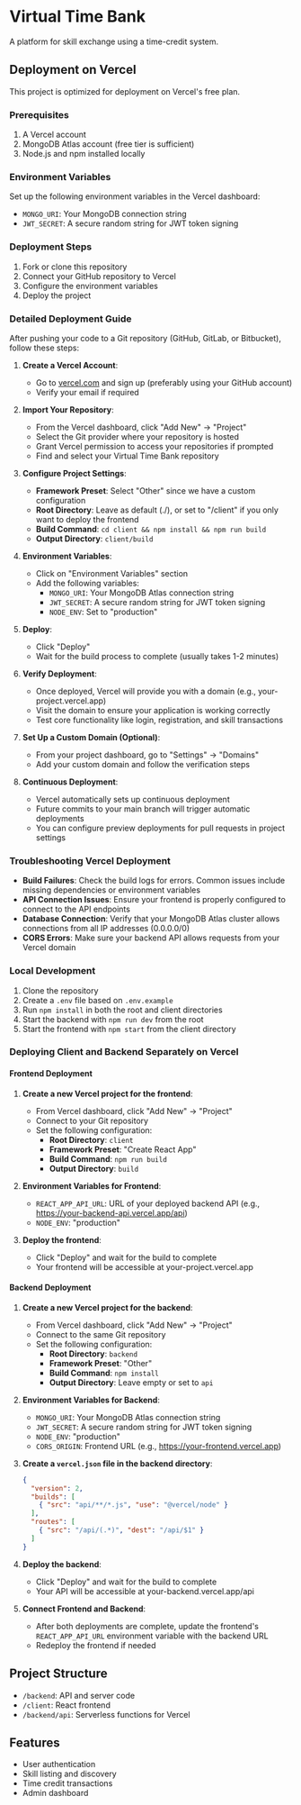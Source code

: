 # Virtual Time Bank

A platform for skill exchange using a time-credit system.

## Deployment on Vercel

This project is optimized for deployment on Vercel's free plan.

### Prerequisites

1. A Vercel account
2. MongoDB Atlas account (free tier is sufficient)
3. Node.js and npm installed locally

### Environment Variables

Set up the following environment variables in the Vercel dashboard:

- `MONGO_URI`: Your MongoDB connection string
- `JWT_SECRET`: A secure random string for JWT token signing

### Deployment Steps

1. Fork or clone this repository
2. Connect your GitHub repository to Vercel
3. Configure the environment variables
4. Deploy the project

### Detailed Deployment Guide

After pushing your code to a Git repository (GitHub, GitLab, or Bitbucket), follow these steps:

1. **Create a Vercel Account**:
   - Go to [vercel.com](https://vercel.com/) and sign up (preferably using your GitHub account)
   - Verify your email if required

2. **Import Your Repository**:
   - From the Vercel dashboard, click "Add New" → "Project"
   - Select the Git provider where your repository is hosted
   - Grant Vercel permission to access your repositories if prompted
   - Find and select your Virtual Time Bank repository

3. **Configure Project Settings**:
   - **Framework Preset**: Select "Other" since we have a custom configuration
   - **Root Directory**: Leave as default (./), or set to "/client" if you only want to deploy the frontend
   - **Build Command**: `cd client && npm install && npm run build`
   - **Output Directory**: `client/build`

4. **Environment Variables**:
   - Click on "Environment Variables" section
   - Add the following variables:
     - `MONGO_URI`: Your MongoDB Atlas connection string
     - `JWT_SECRET`: A secure random string for JWT token signing
     - `NODE_ENV`: Set to "production"

5. **Deploy**:
   - Click "Deploy"
   - Wait for the build process to complete (usually takes 1-2 minutes)

6. **Verify Deployment**:
   - Once deployed, Vercel will provide you with a domain (e.g., your-project.vercel.app)
   - Visit the domain to ensure your application is working correctly
   - Test core functionality like login, registration, and skill transactions

7. **Set Up a Custom Domain (Optional)**:
   - From your project dashboard, go to "Settings" → "Domains"
   - Add your custom domain and follow the verification steps

8. **Continuous Deployment**:
   - Vercel automatically sets up continuous deployment
   - Future commits to your main branch will trigger automatic deployments
   - You can configure preview deployments for pull requests in project settings

### Troubleshooting Vercel Deployment

- **Build Failures**: Check the build logs for errors. Common issues include missing dependencies or environment variables
- **API Connection Issues**: Ensure your frontend is properly configured to connect to the API endpoints
- **Database Connection**: Verify that your MongoDB Atlas cluster allows connections from all IP addresses (0.0.0.0/0)
- **CORS Errors**: Make sure your backend API allows requests from your Vercel domain

### Local Development

1. Clone the repository
2. Create a `.env` file based on `.env.example`
3. Run `npm install` in both the root and client directories
4. Start the backend with `npm run dev` from the root
5. Start the frontend with `npm start` from the client directory

### Deploying Client and Backend Separately on Vercel

#### Frontend Deployment

1. **Create a new Vercel project for the frontend**:
   - From Vercel dashboard, click "Add New" → "Project"
   - Connect to your Git repository
   - Set the following configuration:
     - **Root Directory**: `client`
     - **Framework Preset**: "Create React App"
     - **Build Command**: `npm run build`
     - **Output Directory**: `build`

2. **Environment Variables for Frontend**:
   - `REACT_APP_API_URL`: URL of your deployed backend API (e.g., https://your-backend-api.vercel.app/api)
   - `NODE_ENV`: "production"

3. **Deploy the frontend**:
   - Click "Deploy" and wait for the build to complete
   - Your frontend will be accessible at your-project.vercel.app

#### Backend Deployment

1. **Create a new Vercel project for the backend**:
   - From Vercel dashboard, click "Add New" → "Project"
   - Connect to the same Git repository
   - Set the following configuration:
     - **Root Directory**: `backend`
     - **Framework Preset**: "Other"
     - **Build Command**: `npm install`
     - **Output Directory**: Leave empty or set to `api`

2. **Environment Variables for Backend**:
   - `MONGO_URI`: Your MongoDB Atlas connection string
   - `JWT_SECRET`: A secure random string for JWT token signing
   - `NODE_ENV`: "production"
   - `CORS_ORIGIN`: Frontend URL (e.g., https://your-frontend.vercel.app)

3. **Create a `vercel.json` file in the backend directory**:
   ```json
   {
     "version": 2,
     "builds": [
       { "src": "api/**/*.js", "use": "@vercel/node" }
     ],
     "routes": [
       { "src": "/api/(.*)", "dest": "/api/$1" }
     ]
   }
   ```

4. **Deploy the backend**:
   - Click "Deploy" and wait for the build to complete
   - Your API will be accessible at your-backend.vercel.app/api

5. **Connect Frontend and Backend**:
   - After both deployments are complete, update the frontend's `REACT_APP_API_URL` environment variable with the backend URL
   - Redeploy the frontend if needed

## Project Structure

- `/backend`: API and server code
- `/client`: React frontend
- `/backend/api`: Serverless functions for Vercel

## Features

- User authentication
- Skill listing and discovery
- Time credit transactions
- Admin dashboard
